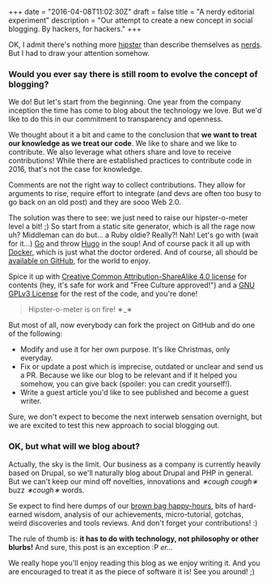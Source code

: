 +++
date = "2016-04-08T11:02:30Z"
draft = false
title = "A nerdy editorial experiment"
description = "Our attempt to create a new concept in social blogging. By hackers, for hackers."
+++

OK, I admit there's nothing more [hipster](/img/hipster.png) than describe themselves as [nerds](/img/nerd.png). But I had to draw your attention somehow.

### Would you ever say there is still room to evolve the concept of blogging?

We do! But let's start from the beginning.
One year from the company inception the time has come to blog about the technology we love. But we'd like to do this in  our commitment to transparency and openness.

We thought about it a bit and came to the conclusion that **we want to treat our knowledge as we treat our code**.
We like to share and we like to contribute. We also leverage what others share and love to receive contributions! While there are established practices to contribute code in 2016, that's not the case for knowledge.

Comments are not the right way to collect contributions. They allow for arguments to rise, require effort to integrate (and devs are often too busy to go back on an old post) and they are sooo Web 2.0.

The solution was there to see: we just need to raise our hipster-o-meter level a bit! ;)
So start from a static site generator, which is all the rage now uh? Middleman can do but... a Ruby oldie? Really?! Nah! Let's go with (wait for it...) [Go](http://golang.org) and throw [Hugo](https://gohugo.io) in the soup! And of course pack it all up with [Docker](https://www.docker.com/), which is just what the doctor ordered. And of course, all should be [available on GitHub](https://github.com/sparkfabrik/sparkfabrik.github.com), for the world to enjoy.

Spice it up with [Creative Common Attribution-ShareAlike 4.0 license](http://creativecommons.org/licenses/by-sa/4.0/) for contents (hey, it's safe for work and "Free Culture approved!") and a [GNU GPLv3 License](http://choosealicense.com/licenses/gpl-3.0/) for the rest of the code, and you're done!

> Hipster-o-meter is on fire! &lowast;_&lowast;

But most of all, now everybody can fork the project on GitHub and do one of the following:

* Modify and use it for her own purpose. It's like Christmas, only everyday.
* Fix or update a post which is imprecise, outdated or unclear and send us a PR. Because we like our blog to be relevant and if it helped you somehow, you can give back (spoiler: you can credit yourself!).
* Write a guest article you'd like to see published and become a guest writer.

Sure, we don't expect to become the next interweb sensation overnight, but we are excited to test this new approach to social blogging out.

### OK, but what will we blog about?

Actually, the sky is the limit. Our business as a company is currently heavily based on Drupal, so we'll naturally blog about Drupal and PHP in general. But we can't keep our mind off novelties, innovations and _&lowast;cough cough&lowast;_ buzz _&lowast;cough&lowast;_ words.

Se expect to find here dumps of our [brown bag happy-hours](http://humanresources.about.com/od/trainingtransfer/g/brown-bag-lunch.htm), bits of hard-earned wisdom, analysis of our achievements, micro-tutorial, gotchas, weird discoveries and tools reviews. And don't forget your contributions! :)

The rule of thumb is: **it has to do with technology, not philosophy or other blurbs!**
And sure, this post is an exception :P *er...*

We really hope you'll enjoy reading this blog as we enjoy writing it. And you are encouraged to treat it as the piece of software it is!
See you around! ;)
